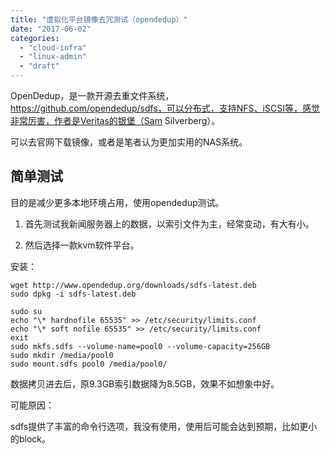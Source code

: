 ```yaml
---
title: "虚拟化平台镜像去冗测试（opendedup）"
date: "2017-06-02"
categories: 
  - "cloud-infra"
  - "linux-admin"
  - "draft"
---
```


OpenDedup，是一款开源去重文件系统，https://github.com/opendedup/sdfs，可以分布式，支持NFS、iSCSI等，感觉非常厉害，作者是Veritas的银堡（Sam Silverberg）。

可以去官网下载镜像，或者是笔者认为更加实用的NAS系统。

## 简单测试

目的是减少更多本地环境占用，使用opendedup测试。

1. 首先测试我新闻服务器上的数据，以索引文件为主，经常变动，有大有小。

2. 然后选择一款kvm软件平台。

安装：

```
wget http://www.opendedup.org/downloads/sdfs-latest.deb
sudo dpkg -i sdfs-latest.deb

sudo su
echo "\* hardnofile 65535" >> /etc/security/limits.conf
echo "\* soft nofile 65535" >> /etc/security/limits.conf
exit
sudo mkfs.sdfs --volume-name=pool0 --volume-capacity=256GB
sudo mkdir /media/pool0 
sudo mount.sdfs pool0 /media/pool0/
```

数据拷贝进去后，原9.3GB索引数据降为8.5GB，效果不如想象中好。

可能原因：

sdfs提供了丰富的命令行选项，我没有使用，使用后可能会达到预期，比如更小的block。